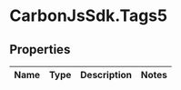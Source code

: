 # CarbonJsSdk.Tags5

## Properties

Name | Type | Description | Notes
------------ | ------------- | ------------- | -------------



